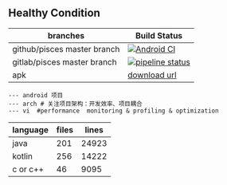 ## Healthy Condition

| branches  | Build Status   |
|---| --- |
|  github/pisces master branch |  [![Android CI](https://github.com/big-frontend/pisces/actions/workflows/android.yml/badge.svg)](https://github.com/big-frontend/pisces/actions/workflows/android.yml)  |
|  gitlab/pisces master branch |  [![pipeline status](https://gitlab.com/big-frontend/pisces/badges/master/pipeline.svg)](https://gitlab.com/big-frontend/pisces/-/commits/master) |
|  apk  |  [download url](https://www.pgyer.com/rDcO) |

```
--- android 项目
--- arch # 关注项目架构：开发效率、项目耦合
--- vi  #performance  monitoring & profiling & optimization
```

|  language  |  files |lines|
|---| --- |---|
|  java|201 |24923|
|  kotlin|256|14222|
|  c or c++|46|9095|